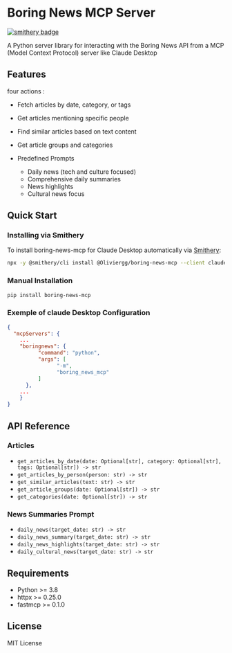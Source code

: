# Boring News MCP Server
[![smithery badge](https://smithery.ai/badge/@Oliviergg/boring-news-mcp)](https://smithery.ai/server/@Oliviergg/boring-news-mcp)

A Python server library for interacting with the Boring News API from a MCP (Model Context Protocol) server like Claude Desktop


## Features
four actions : 
- Fetch articles by date, category, or tags
- Get articles mentioning specific people
- Find similar articles based on text content
- Get article groups and categories

- Predefined Prompts
  - Daily news (tech and culture focused)
  - Comprehensive daily summaries
  - News highlights
  - Cultural news focus

## Quick Start

### Installing via Smithery

To install boring-news-mcp for Claude Desktop automatically via [Smithery](https://smithery.ai/server/@Oliviergg/boring-news-mcp):

```bash
npx -y @smithery/cli install @Oliviergg/boring-news-mcp --client claude
```

### Manual Installation
```bash
pip install boring-news-mcp
```

### Exemple of claude Desktop Configuration
```json
{
  "mcpServers": {
    ...      
    "boringnews": {
          "command": "python",
          "args": [
                "-m", 
                "boring_news_mcp"
          ]
      },
    ...
    }
}
```

## API Reference

### Articles

- `get_articles_by_date(date: Optional[str], category: Optional[str], tags: Optional[str]) -> str`
- `get_articles_by_person(person: str) -> str`
- `get_similar_articles(text: str) -> str`
- `get_article_groups(date: Optional[str]) -> str`
- `get_categories(date: Optional[str]) -> str`

### News Summaries Prompt

- `daily_news(target_date: str) -> str`
- `daily_news_summary(target_date: str) -> str`
- `daily_news_highlights(target_date: str) -> str`
- `daily_cultural_news(target_date: str) -> str`

## Requirements

- Python >= 3.8
- httpx >= 0.25.0
- fastmcp >= 0.1.0

## License

MIT License
